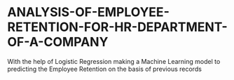 # ANALYSIS-OF-EMPLOYEE-RETENTION-FOR-HR-DEPARTMENT-OF-A-COMPANY
With the help of Logistic Regression making a Machine Learning model to predicting the Employee Retention on the basis of previous records
